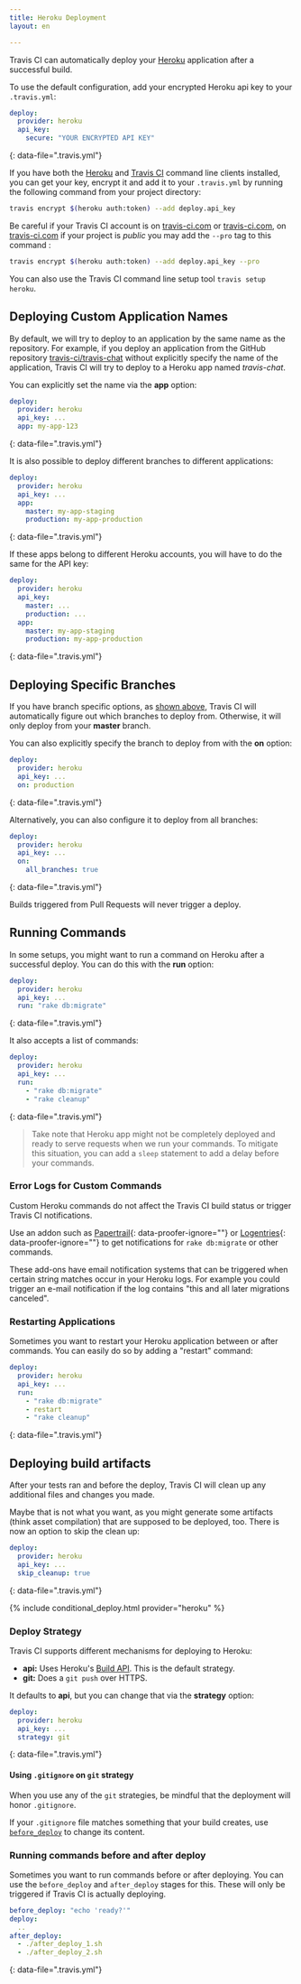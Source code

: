 ```yaml
---
title: Heroku Deployment
layout: en

---
```




Travis CI can automatically deploy your [Heroku](https://www.heroku.com/) application after a successful build.

To use the default configuration, add your encrypted Heroku api key to your `.travis.yml`:

```yaml
deploy:
  provider: heroku
  api_key:
    secure: "YOUR ENCRYPTED API KEY"
```
{: data-file=".travis.yml"}

If you have both the [Heroku](https://devcenter.heroku.com/articles/heroku-cli) and [Travis CI](https://github.com/travis-ci/travis.rb#readme) command line clients installed, you can get your key, encrypt it and add it to your `.travis.yml` by running the following command from your project directory:

```bash
travis encrypt $(heroku auth:token) --add deploy.api_key
```

Be careful if your Travis CI account is on [travis-ci.com](https://travis-ci.com) or [travis-ci.com](https://travis-ci.org), on [travis-ci.com](https://travis-ci.com) if your project is _public_ you may add the `--pro` tag to this command :

```bash
travis encrypt $(heroku auth:token) --add deploy.api_key --pro
```
You can also use the Travis CI command line setup tool `travis setup heroku`.

## Deploying Custom Application Names

By default, we will try to deploy to an application by the same name as the repository. For example, if you deploy an application from the GitHub repository [travis-ci/travis-chat](https://github.com/travis-ci/travis-chat) without explicitly specify the name of the application, Travis CI will try to deploy to a Heroku app named *travis-chat*.

You can explicitly set the name via the **app** option:

```yaml
deploy:
  provider: heroku
  api_key: ...
  app: my-app-123
```
{: data-file=".travis.yml"}

It is also possible to deploy different branches to different applications:

```yaml
deploy:
  provider: heroku
  api_key: ...
  app:
    master: my-app-staging
    production: my-app-production
```
{: data-file=".travis.yml"}

If these apps belong to different Heroku accounts, you will have to do the same for the API key:

```yaml
deploy:
  provider: heroku
  api_key:
    master: ...
    production: ...
  app:
    master: my-app-staging
    production: my-app-production
```
{: data-file=".travis.yml"}

## Deploying Specific Branches

If you have branch specific options, as [shown above](#Deploying-Custom-Application-Names), Travis CI will automatically figure out which branches to deploy from. Otherwise, it will only deploy from your **master** branch.

You can also explicitly specify the branch to deploy from with the **on** option:

```yaml
deploy:
  provider: heroku
  api_key: ...
  on: production
```
{: data-file=".travis.yml"}

Alternatively, you can also configure it to deploy from all branches:

```yaml
deploy:
  provider: heroku
  api_key: ...
  on:
    all_branches: true
```
{: data-file=".travis.yml"}

Builds triggered from Pull Requests will never trigger a deploy.

## Running Commands

In some setups, you might want to run a command on Heroku after a successful deploy. You can do this with the **run** option:

```yaml
deploy:
  provider: heroku
  api_key: ...
  run: "rake db:migrate"
```
{: data-file=".travis.yml"}

It also accepts a list of commands:

```yaml
deploy:
  provider: heroku
  api_key: ...
  run:
    - "rake db:migrate"
    - "rake cleanup"
```
{: data-file=".travis.yml"}

> Take note that Heroku app might not be completely deployed and ready to serve requests when we run your commands. To mitigate this situation, you can add a `sleep` statement to add a delay before your commands.

### Error Logs for Custom Commands

Custom Heroku commands do not affect the Travis CI build status or trigger Travis CI notifications.

Use an addon such as [Papertrail](https://elements.heroku.com/addons/papertrail){: data-proofer-ignore=""} or [Logentries](https://elements.heroku.com/addons/logentries){: data-proofer-ignore=""} to get notifications for `rake db:migrate` or other commands.

These add-ons have email notification systems that can be triggered when certain string matches occur in your Heroku logs. For example you could trigger an e-mail notification if the log contains "this and all later migrations canceled".

### Restarting Applications

Sometimes you want to restart your Heroku application between or after commands. You can easily do so by adding a "restart" command:

```yaml
deploy:
  provider: heroku
  api_key: ...
  run:
    - "rake db:migrate"
    - restart
    - "rake cleanup"
```
{: data-file=".travis.yml"}

## Deploying build artifacts

After your tests ran and before the deploy, Travis CI will clean up any additional files and changes you made.

Maybe that is not what you want, as you might generate some artifacts (think asset compilation) that are supposed to be deployed, too. There is now an option to skip the clean up:

```yaml
deploy:
  provider: heroku
  api_key: ...
  skip_cleanup: true
```
{: data-file=".travis.yml"}

{% include conditional_deploy.html provider="heroku" %}

### Deploy Strategy

Travis CI supports different mechanisms for deploying to Heroku:

- **api:** Uses Heroku's [Build API](https://devcenter.heroku.com/articles/build-and-release-using-the-api). This is the default strategy.
- **git:** Does a `git push` over HTTPS.

It defaults to **api**, but you can change that via the **strategy** option:

```yaml
deploy:
  provider: heroku
  api_key: ...
  strategy: git
```
{: data-file=".travis.yml"}

#### Using `.gitignore` on `git` strategy

When you use any of the `git` strategies, be mindful that the deployment will
honor `.gitignore`.

If your `.gitignore` file matches something that your build creates, use
[`before_deploy`](#Running-commands-before-and-after-deploy) to change
its content.

### Running commands before and after deploy

Sometimes you want to run commands before or after deploying. You can use the `before_deploy` and `after_deploy` stages for this. These will only be triggered if Travis CI is actually deploying.

```yaml
before_deploy: "echo 'ready?'"
deploy:
  ..
after_deploy:
  - ./after_deploy_1.sh
  - ./after_deploy_2.sh
```
{: data-file=".travis.yml"}
